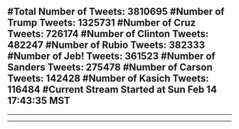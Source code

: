 #Total Number of Tweets: 3810695 
#Number of Trump Tweets: 1325731
#Number of Cruz Tweets: 726174
#Number of Clinton Tweets: 482247
#Number of Rubio Tweets: 382333
#Number of Jeb! Tweets: 361523
#Number of Sanders Tweets: 275478
#Number of Carson Tweets: 142428
#Number of Kasich Tweets: 116484
#Current Stream Started at Sun Feb 14 17:43:35 MST
---
---
---
